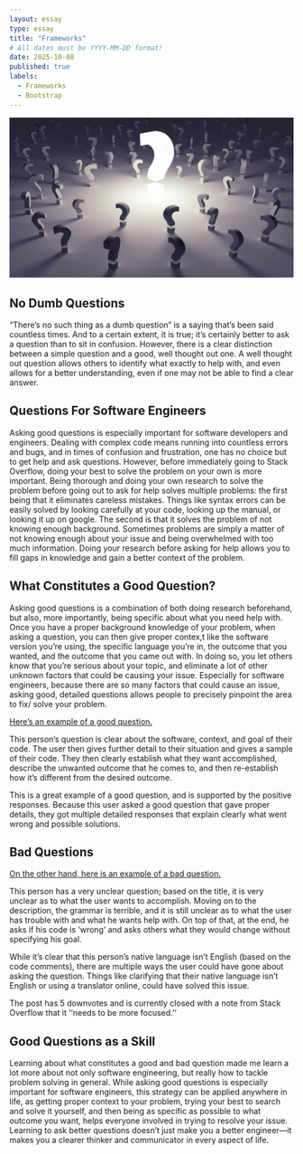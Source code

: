 ```yaml
---
layout: essay
type: essay
title: "Frameworks"
# All dates must be YYYY-MM-DD format!
date: 2025-10-08
published: true
labels:
  - Frameworks
  - Bootstrap
---
```


<img width="600px" src="/img/questionMark.jpg">


## No Dumb Questions
“There’s no such thing as a dumb question” is a saying that’s been said countless times. And to a certain extent, it is true; it’s certainly better to ask a question than to sit in confusion. However, there is a clear distinction between a simple question and a good, well thought out one. A well thought out question allows others to identify what exactly to help with, and even allows for a better understanding, even if one may not be able to find a clear answer. 

## Questions For Software Engineers
Asking good questions is especially important for software developers and engineers. Dealing with complex code means running into countless errors and bugs, and in times of confusion and frustration, one has no choice but to get help and ask questions. However, before immediately going to Stack Overflow, doing your best to solve the problem on your own is more important. Being thorough and doing your own research to solve the problem before going out to ask for help solves multiple problems: the first being that it eliminates careless mistakes. Things like syntax errors can be easily solved by looking carefully at your code, looking up the manual, or looking it up on google. The second is that it solves the problem of not knowing enough background. Sometimes problems are simply a matter of not knowing enough about your issue and being overwhelmed with too much information. Doing your research before asking for help allows you to fill gaps in knowledge and gain a better context of the problem. 

## What Constitutes a Good Question?
Asking good questions is a combination of both doing research beforehand, but also, more importantly, being specific about what you need help with. Once you have a proper background knowledge of your problem, when asking a question, you can then give proper contex,t like the software version you’re using, the specific language you’re in, the outcome that you wanted, and the outcome that you came out with. In doing so, you let others know that you’re serious about your topic, and eliminate a lot of other unknown factors that could be causing your issue. Especially for software engineers, because there are so many factors that could cause an issue, asking good, detailed questions allows people to precisely pinpoint the area to fix/ solve your problem.


[Here’s an example of a good question.](https://stackoverflow.com/questions/59638242/aws-dms-microsecond-precision-for-cdc-on-mysql-as-source-endpoint)


This person’s question is clear about the software, context, and goal of their code. The user then gives further detail to their situation and gives a sample of their code. They then clearly establish what they want accomplished, describe the unwanted outcome that he comes to, and then re-establish how it’s different from the desired outcome. 


This is a great example of a good question, and is supported by the positive responses. Because this user asked a good question that gave proper details, they got multiple detailed responses that explain clearly what went wrong and possible solutions. 

## Bad Questions
[On the other hand, here is an example of a bad question.](https://stackoverflow.com/questions/79760329/do-i-use-the-it-wrong-the-concept-behind-notification-with-websockets)


This person has a very unclear question; based on the title, it is very unclear as to what the user wants to accomplish. Moving on to the description, the grammar is terrible, and it is still unclear as to what the user has trouble with and what he wants help with. On top of that, at the end, he asks if his code is ‘wrong’ and asks others what they would change without specifying his goal. 


While it’s clear that this person’s native language isn’t English (based on the code comments), there are multiple ways the user could have gone about asking the question. Things like clarifying that their native language isn’t English or using a translator online, could have solved this issue. 

The post has 5 downvotes and is currently closed with a note from Stack Overflow that it ‘‘needs to be more focused.’’ 

## Good Questions as a Skill
Learning about what constitutes a good and bad question made me learn a lot more about not only software engineering, but really how to tackle problem solving in general. While asking good questions is especially important for software engineers, this strategy can be applied anywhere in life, as getting proper context to your problem, trying your best to search and solve it yourself, and then being as specific as possible to what outcome you want, helps everyone involved in trying to resolve your issue. Learning to ask better questions doesn’t just make you a better engineer—it makes you a clearer thinker and communicator in every aspect of life.

